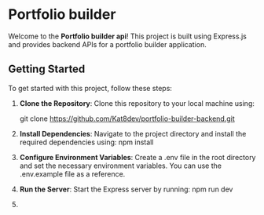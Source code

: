 # Portfolio builder

Welcome to the **Portfolio builder api**! This project is built using Express.js and provides backend APIs for a portfolio builder application.

## Getting Started

To get started with this project, follow these steps:

1. **Clone the Repository**: Clone this repository to your local machine using:

   git clone https://github.com/Kat8dev/portfolio-builder-backend.git

2. **Install Dependencies**: Navigate to the project directory and install the required dependencies using:
   npm install
3. **Configure Environment Variables**: Create a .env file in the root directory and set the necessary environment variables. You can use the .env.example file as a reference.
4. **Run the Server**: Start the Express server by running:
   npm run dev
5.    

